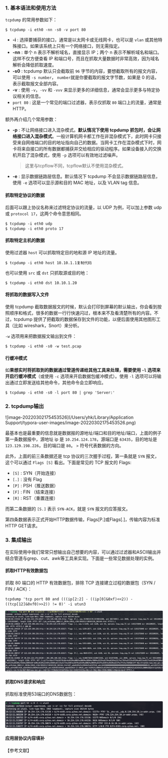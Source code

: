 



### 1. 基本语法和使用方法

`tcpdump` 的常用参数如下：

```
$ tcpdump -i eth0 -nn -s0 -v port 80
```

- **-i** : 选择要捕获的接口，通常是以太网卡或无线网卡，也可以是 `vlan` 或其他特殊接口。如果该系统上只有一个网络接口，则无需指定。
- **-nn** : 单个 n 表示不解析域名，直接显示 IP；两个 n 表示不解析域名和端口。这样不仅方便查看 IP 和端口号，而且在抓取大量数据时非常高效，因为域名解析会降低抓取速度。
- **-s0** : tcpdump 默认只会截取前 `96` 字节的内容，要想截取所有的报文内容，可以使用 `-s number`， `number`就是你要截取的报文字节数，如果是 0 的话，表示截取报文全部内容。
- **-v** : 使用 `-v`，`-vv` 和 `-vvv` 来显示更多的详细信息，通常会显示更多与特定协议相关的信息。
- `port 80` : 这是一个常见的端口过滤器，表示仅抓取 `80` 端口上的流量，通常是 HTTP。

额外再介绍几个常用参数：

- **-p** : 不让网络接口进入混杂模式。**默认情况下使用 tcpdump 抓包时，会让网络接口进入混杂模式**。一般计算机网卡都工作在非混杂模式下，此时网卡只接受来自网络端口的目的地址指向自己的数据。当网卡工作在混杂模式下时，网卡将来自接口的所有数据都捕获并交给相应的驱动程序。如果设备接入的交换机开启了混杂模式，使用 `-p` 选项可以有效地过滤噪声。

  > 这里与tcpflow不同，tcpflow默认不使用混杂模式。

- **-e** : 显示数据链路层信息。默认情况下 tcpdump 不会显示数据链路层信息，使用 `-e` 选项可以显示源和目的 MAC 地址，以及 VLAN tag 信息。

#### 抓取特定协议的数据

后面可以跟上协议名称来过滤特定协议的流量，以 UDP 为例，可以加上参数 udp 或 `protocol 17`，这两个命令意思相同。

```
$ tcpdump -i eth0 udp
$ tcpdump -i eth0 proto 17
```

#### 抓取特定主机的数据

使用过滤器 `host` 可以抓取特定目的地和源 IP 地址的流量。

```
$ tcpdump -i eth0 host 10.10.1.1复制代码
```

也可以使用 `src` 或 `dst` 只抓取源或目的地：

```
$ tcpdump -i eth0 dst 10.10.1.20
```

#### 将抓取的数据写入文件

使用 tcpdump 截取数据报文的时候，默认会打印到屏幕的默认输出，你会看到按照顺序和格式，很多的数据一行行快速闪过，根本来不及看清楚所有的内容。不过，tcpdump 提供了把截取的数据保存到文件的功能，以便后面使用其他图形工具（比如 wireshark，Snort）来分析。

`-w` 选项用来把数据报文输出到文件：

```
$ tcpdump -i eth0 -s0 -w test.pcap
```

#### 行缓冲模式

如**果想实时将抓取到的数据通过管道传递给其他工具来处理，需要使用 `-l` 选项来开启行缓冲模式**（或使用 `-c` 选项来开启数据包缓冲模式）。使用 `-l` 选项可以将输出通过立即发送给其他命令，其他命令会立即响应。

```
$ tcpdump -i eth0 -s0 -l port 80 | grep 'Server:'
```

### 2. tcpdump输出

![image-20220302175453526](/Users/yhk/Library/Application Support/typora-user-images/image-20220302175453526.png)

最基本也是最重要的信息就是数据报的源地址/端口和目的地址/端口，上面的例子第一条数据报中，源地址 ip 是 `10.254.124.178`，源端口是 `63435`，目的地址是 `123.129.198.226`，目的端口是 `80`。 `>` 符号代表数据的方向。

此外，上面的前三条数据还是 tcp 协议的三次握手过程，第一条就是 `SYN` 报文，这个可以通过 `Flags [S]` 看出。下面是常见的 TCP 报文的 Flags:

- `[S]` : SYN（开始连接）
- `[.]` : 没有 Flag
- `[P]` : PSH（推送数据）
- `[F]` : FIN （结束连接）
- `[R]` : RST（重置连接）

而第二条数据的 `[S.]` 表示 `SYN-ACK`，就是 `SYN` 报文的应答报文。

第四条数据表示正式开始HTTP数据传输，Flags[P.]或Flags[.]，传输内容为标准HTTP GET请求。

### 3. 集成输出

在实际使用中我们常常只想输出自己想要的内容，可以通过过滤器和ASCII输出并结合管道与grep、cut、awk等工具来实现。下面是一些常见数据处理的实例。

#### 抓取HTTP有效数据包

抓取 80 端口的 HTTP 有效数据包，排除 TCP 连接建立过程的数据包（SYN / FIN / ACK）：

~~~shell
tcpdump 'tcp port 80 and (((ip[2:2] - ((ip[0]&0xf)<<2)) - ((tcp[12]&0xf0)>>2)) != 0)' -i utun3
~~~

![image](https://raw.githubusercontent.com/AnchoretY/images/master/blog/image.rawrs9xf7eb.png)

#### 抓取DNS请求和响应

抓取标准使用53端口的DNS数据包：

![image](https://raw.githubusercontent.com/AnchoretY/images/master/blog/image.ivmlir1c92n.png)



#### 应用层协议内容填补





【参考文献】

